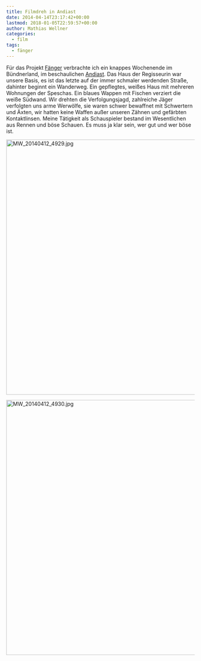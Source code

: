 ```yaml
---
title: Filmdreh in Andiast
date: 2014-04-14T23:17:42+00:00
lastmod: 2018-01-05T22:59:57+00:00
author: Mathias Wellner
categories:
  - film
tags:
  - fänger
---
```

Für das Projekt [Fänger](https://www.facebook.com/faenger?fref=ts) verbrachte ich ein knappes Wochenende im Bündnerland, im beschaulichen [Andiast](http://de.wikipedia.org/wiki/Andiast). Das Haus der Regisseurin war unsere Basis, es ist das letzte auf der immer schmaler werdenden Straße, dahinter beginnt ein Wanderweg. Ein gepflegtes, weißes Haus mit mehreren Wohnungen der Speschas. Ein blaues Wappen mit Fischen verziert die weiße Südwand. Wir drehten die Verfolgungsjagd, zahlreiche Jäger verfolgten uns arme Werwölfe, sie waren schwer bewaffnet mit Schwertern und Äxten, wir hatten keine Waffen außer unseren Zähnen und gefärbten Kontaktlinsen. Meine Tätigkeit als Schauspieler bestand im Wesentlichen aus Rennen und böse Schauen. Es muss ja klar sein, wer gut und wer böse ist. 

<a data-flickr-embed="true"  href="https://www.flickr.com/photos/mwellner/13855871585" title="MW_20140412_4929.jpg"><img src="https://c1.staticflickr.com/8/7127/13855871585_85612b06bd_b.jpg" width="1024" height="683" alt="MW_20140412_4929.jpg"></a><script async src="//embedr.flickr.com/assets/client-code.js" charset="utf-8"></script>

<a data-flickr-embed="true"  href="https://www.flickr.com/photos/mwellner/13855920263" title="MW_20140412_4930.jpg"><img src="https://c1.staticflickr.com/4/3738/13855920263_4b60292a09_b.jpg" width="1024" height="683" alt="MW_20140412_4930.jpg"></a><script async src="//embedr.flickr.com/assets/client-code.js" charset="utf-8"></script>
